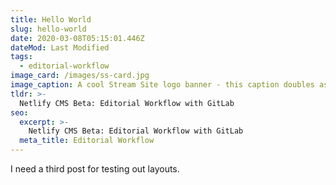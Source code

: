 ```yaml
---
title: Hello World
slug: hello-world
date: 2020-03-08T05:15:01.446Z
dateMod: Last Modified
tags:
  - editorial-workflow
image_card: /images/ss-card.jpg
image_caption: A cool Stream Site logo banner - this caption doubles as alt text.
tldr: >-
  Netlify CMS Beta: Editorial Workflow with GitLab
seo:
  excerpt: >-
    Netlify CMS Beta: Editorial Workflow with GitLab
  meta_title: Editorial Workflow
---
```


I need a third post for testing out layouts.
